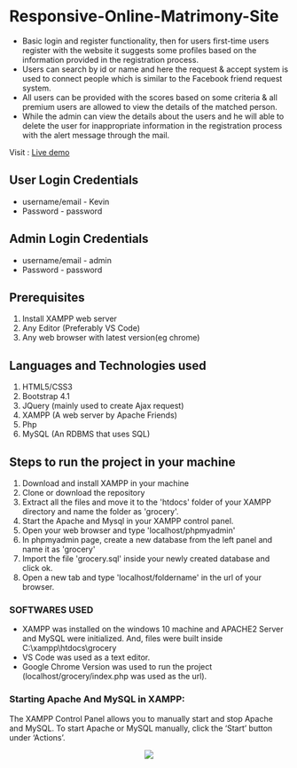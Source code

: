 # Responsive-Online-Matrimony-Site

- Basic login and register functionality, then for users first-time users
  register with the website it suggests some profiles based on the
  information provided in the registration process.
- Users can search by id or name and here the request & accept system
  is used to connect people which is similar to the Facebook friend
  request system.
- All users can be provided with the scores based on some criteria & all
  premium users are allowed to view the details of the matched person.
- While the admin can view the details about the users and he will able
  to delete the user for inappropriate information in the registration
  process with the alert message through the mail.

Visit : [Live demo](https://online-matrimony-site.000webhostapp.com/)

## User Login Credentials

- username/email - Kevin
- Password - password

## Admin Login Credentials

- username/email - admin
- Password - password

## Prerequisites

1. Install XAMPP web server
2. Any Editor (Preferably VS Code)
3. Any web browser with latest version(eg chrome)

## Languages and Technologies used

1. HTML5/CSS3
2. Bootstrap 4.1
3. JQuery (mainly used to create Ajax request)
4. XAMPP (A web server by Apache Friends)
5. Php
6. MySQL (An RDBMS that uses SQL)

## Steps to run the project in your machine

1. Download and install XAMPP in your machine
2. Clone or download the repository
3. Extract all the files and move it to the 'htdocs' folder of your XAMPP directory and name the folder as 'grocery'.
4. Start the Apache and Mysql in your XAMPP control panel.
5. Open your web browser and type 'localhost/phpmyadmin'
6. In phpmyadmin page, create a new database from the left panel and name it as 'grocery'
7. Import the file 'grocery.sql' inside your newly created database and click ok.
8. Open a new tab and type 'localhost/foldername' in the url of your browser.

### SOFTWARES USED

- XAMPP was installed on the windows 10 machine and APACHE2 Server and MySQL were initialized. And, files were built inside C:\xampp\htdocs\grocery
- VS Code was used as a text editor.
- Google Chrome Version was used to run the project (localhost/grocery/index.php was used as the url).

### Starting Apache And MySQL in XAMPP:

The XAMPP Control Panel allows you to manually start and stop Apache and MySQL. To start Apache or MySQL manually, click the ‘Start’ button under ‘Actions’.

<p align="center"><img src="https://user-images.githubusercontent.com/36665975/59350977-fcc68900-8d3a-11e9-9450-e5c478497caa.png"></p>
